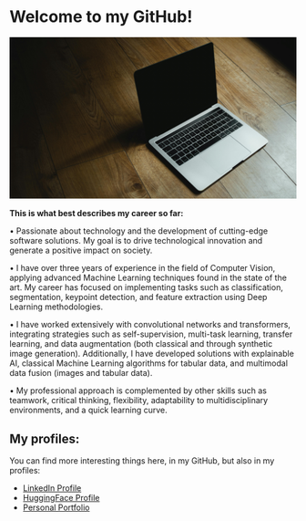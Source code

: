 <!--
**Dani-97/Dani-97** is a ✨ _special_ ✨ repository because its `README.md` (this file) appears on your GitHub profile.

Here are some ideas to get you started:

- 🔭 I’m currently working on ...
- 🌱 I’m currently learning ...
- 👯 I’m looking to collaborate on ...
- 🤔 I’m looking for help with ...
- 💬 Ask me about ...
- 📫 How to reach me: ...
- 😄 Pronouns: ...
- ⚡ Fun fact: ...
-->
# Welcome to my GitHub!

<img src="pexels-nickoloui-2506947.jpg"></img>

**This is what best describes my career so far:**

• Passionate about technology and the development of cutting-edge software solutions. My goal is to drive technological innovation and generate a positive impact on society.

• I have over three years of experience in the field of Computer Vision, applying advanced Machine Learning techniques found in the state of the art. My career has focused on implementing tasks such as classification, segmentation, keypoint detection, and feature extraction using Deep Learning methodologies.

• I have worked extensively with convolutional networks and transformers, integrating strategies such as self-supervision, multi-task learning, transfer learning, and data augmentation (both classical and through synthetic image generation). Additionally, I have developed solutions with explainable AI, classical Machine Learning algorithms for tabular data, and multimodal data fusion (images and tabular data).

• My professional approach is complemented by other skills such as teamwork, critical thinking, flexibility, adaptability to multidisciplinary environments, and a quick learning curve.

## My profiles:

You can find more interesting things here, in my GitHub, but also in my profiles: 

- <a href="https://www.linkedin.com/in/daniel-iglesias-moris/">LinkedIn Profile</a>
- <a href="https://huggingface.co/DanielIglesias97">HuggingFace Profile</a>
- <a href="https://dani-97.github.io/">Personal Portfolio</a>
